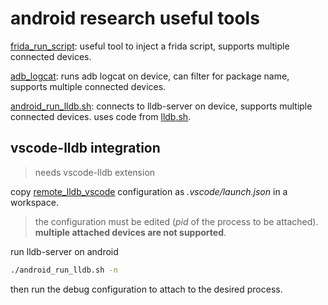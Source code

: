 # android research useful tools

[frida_run_script](./frida_run_script.py): useful tool to inject a frida script, supports multiple connected devices.

[adb_logcat](./adb_logcat.py): runs adb logcat on device, can filter for package name, supports multiple connected devices.

[android_run_lldb.sh](./android_run_lldb.sh): connects to lldb-server on device, supports multiple connected devices. uses code from [lldb.sh](https://github.com/ihnorton/lldb.sh).

## vscode-lldb integration

> needs vscode-lldb extension

copy [remote_lldb_vscode](./remote_lldb_vscode.json) configuration as *.vscode/launch.json* in a workspace.

> the configuration must be edited (*pid* of the process to be attached). **multiple attached devices are not supported**.

run lldb-server on android

~~~bash
./android_run_lldb.sh -n
~~~

then run the debug configuration to attach to the desired process.
